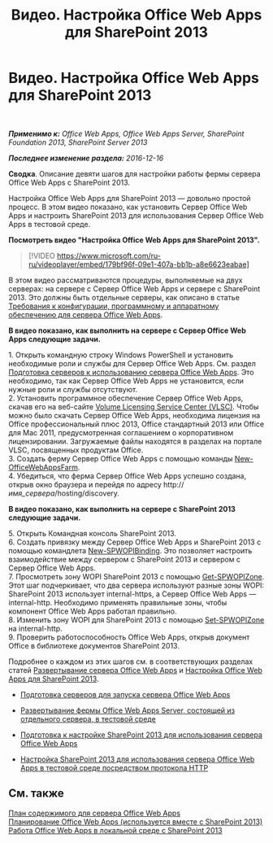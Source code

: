 ﻿---
title: Видео. Настройка Office Web Apps для SharePoint 2013
TOCTitle: Видео. Настройка Office Web Apps для SharePoint 2013
ms:assetid: 0c02633f-3839-448b-ae83-24f24c254179
ms:mtpsurl: https://technet.microsoft.com/ru-ru/library/Dn455088(v=office.15)
ms:contentKeyID: 59152170
ms.date: 12/18/2017
mtps_version: v=office.15
ms.translationtype: HT
---

# Видео. Настройка Office Web Apps для SharePoint 2013

 

_**Применимо к:** Office Web Apps, Office Web Apps Server, SharePoint Foundation 2013, SharePoint Server 2013_

_**Последнее изменение раздела:** 2016-12-16_

**Сводка**. Описание девяти шагов для настройки работы фермы сервера Office Web Apps с SharePoint 2013.

Настройка Office Web Apps для SharePoint 2013 — довольно простой процесс. В этом видео показано, как установить Сервер Office Web Apps и настроить SharePoint 2013 для использования Сервер Office Web Apps в тестовой среде.


**Посмотреть видео "Настройка Office Web Apps для SharePoint 2013".**

> [!VIDEO https://www.microsoft.com/ru-ru/videoplayer/embed/179bf96f-09e1-407a-bb1b-a8e6623eabae]

В этом видео рассматриваются процедуры, выполняемые на двух серверах: на сервере с Сервер Office Web Apps и сервере с SharePoint 2013. Это должны быть отдельные серверы, как описано в статье [Требования к конфигурации, программному и аппаратному обеспечению для сервера Office Web Apps](plan-office-web-apps-server.md).

**В видео показано, как выполнить на сервере с Сервер Office Web Apps следующие задачи.**

1\. Открыть командную строку Windows PowerShell и установить необходимые роли и службы для Сервер Office Web Apps. См. раздел [Подготовка серверов к использованию сервера Office Web Apps](deploy-office-web-apps-server.md). Это необходимо, так как Сервер Office Web Apps не установится, если нужные роли и службы отсутствуют.  
2\. Установить программное обеспечение Сервер Office Web Apps, скачав его на веб-сайте [Volume Licensing Service Center (VLSC)](http://go.microsoft.com/fwlink/p/?linkid=256561). Чтобы можно было скачать Сервер Office Web Apps, необходима лицензия на Office профессиональный плюс 2013, Office стандартный 2013 или Office для Mac 2011, предусмотренная соглашением о корпоративном лицензировании. Загружаемые файлы находятся в разделах на портале VLSC, посвященных продуктам Office.  
3\. Создать ферму Сервер Office Web Apps с помощью команды [New-OfficeWebAppsFarm](https://docs.microsoft.com/en-us/powershell/module/officewebapps/new-officewebappsfarm?view=officewebapps-ps).  
4\. Убедиться, что ферма Сервер Office Web Apps успешно создана, открыв окно браузера и перейдя по адресу http://*имя\_сервера*/hosting/discovery.

**В видео показано, как выполнить на сервере с SharePoint 2013 следующие задачи.**

5\. Открыть Командная консоль SharePoint 2013.  
6\. Создать привязку между Сервер Office Web Apps и SharePoint 2013 с помощью командлета [New-SPWOPIBinding](https://docs.microsoft.com/en-us/powershell/module/sharepoint-server/New-SPWOPIBinding?view=sharepoint-ps). Это позволяет настроить взаимодействие между сервером с SharePoint 2013 и сервером с Сервер Office Web Apps.  
7\. Просмотреть зону WOPI SharePoint 2013 с помощью [Get-SPWOPIZone](https://docs.microsoft.com/en-us/powershell/module/sharepoint-server/Get-SPWOPIZone?view=sharepoint-ps). Этот шаг подчеркивает, что два сервера используют разные зоны WOPI: SharePoint 2013 использует internal-https, а Сервер Office Web Apps — internal-http. Необходимо применять правильные зоны, чтобы компонент Office Web Apps работал правильно.  
8\. Изменить зону WOPI для SharePoint 2013 с помощью [Set-SPWOPIZone](https://docs.microsoft.com/en-us/powershell/module/sharepoint-server/Set-SPWOPIZone?view=sharepoint-ps) на internal-http.  
9\. Проверить работоспособность Office Web Apps, открыв документ Office в библиотеке документов SharePoint 2013.

Подробнее о каждом из этих шагов см. в соответствующих разделах статей [Развертывание сервера Office Web Apps](deploy-office-web-apps-server.md) и [Настройка Office Web Apps для SharePoint 2013](configure-office-web-apps-for-sharepoint-2013.md).

  - [Подготовка серверов для запуска сервера Office Web Apps](deploy-office-web-apps-server.md)

  - [Развертывание фермы Office Web Apps Server, состоящей из отдельного сервера, в тестовой среде](deploy-office-web-apps-server.md)

  - [Подготовка к настройке SharePoint 2013 для использования сервера Office Web Apps](configure-office-web-apps-for-sharepoint-2013.md)

  - [Настройка SharePoint 2013 для использования сервера Office Web Apps в тестовой среде посредством протокола HTTP](configure-office-web-apps-for-sharepoint-2013.md)

## См. также


[План содержимого для сервера Office Web Apps](content-roadmap-for-office-web-apps-server.md)  
[Планирование Office Web Apps (используется вместе с SharePoint 2013)](plan-office-web-apps-used-with-sharepoint-2013.md)  
[Работа Office Web Apps в локальной среде с SharePoint 2013](how-office-web-apps-work-on-premises-with-sharepoint-2013.md)  
  

[](how-office-web-apps-work-on-premises-with-sharepoint-2013.md)

